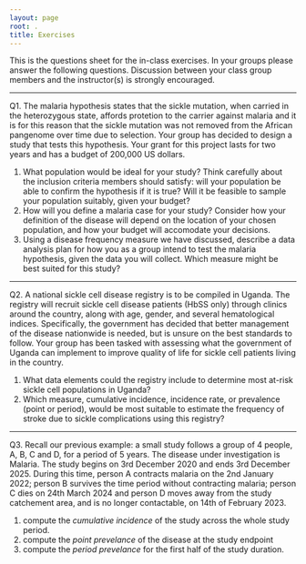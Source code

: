 ```yaml
---
layout: page
root: .
title: Exercises
---
```


This is the questions sheet for the in-class exercises. In your groups please answer the following questions. Discussion between your class group members and the instructor(s) is strongly encouraged.

***

Q1. The malaria hypothesis states that the sickle mutation, when carried in the heterozygous state, affords protetion to the carrier against malaria and it is for this reason that the sickle mutation was not removed from the African pangenome over time due to selection. Your group has decided to design a study that tests this hypothesis. Your grant for this project lasts for two years and has a budget of 200,000 US dollars. 
1. What population would be ideal for your study? Think carefully about the inclusion criteria members should satisfy: will your population be able to confirm the hypothesis if it is true? Will it be feasible to sample your population suitably, given your budget?
2. How will you define a malaria case for your study? Consider how your definition of the disease will depend on the location of your chosen population, and how your budget will accomodate your decisions.
3. Using a disease frequency measure we have discussed, describe a data analysis plan for how you as a group intend to test the malaria hypothesis, given the data you will collect. Which measure might be best suited for this study?

***
  
Q2. A national sickle cell disease registry is to be compiled in Uganda. The registry will recruit sickle cell disease patients (HbSS only) through clinics around the country, along with age, gender, and several hematological indices. Specifically, the government has decided that better management of the disease nationwide is needed, but is unsure on the best standards to follow. Your group has been tasked with assessing what the government of Uganda can implement to improve quality of life for sickle cell patients living in the country. 
1. What data elements could the registry include to determine most at-risk sickle cell populations in Uganda?
2. Which measure, cumulative incidence, incidence rate, or prevalence (point or period), would be most suitable to estimate the frequency of stroke due to sickle complications using this registry?

***
  
Q3. Recall our previous example: a small study follows a group of 4 people, A, B, C and D, for a period of 5 years. The disease under investigation is Malaria. The study begins on 3rd December 2020 and ends 3rd December 2025. During this time, person A contracts malaria on the 2nd January 2022; person B survives the time period without contracting malaria; person C dies on 24th March 2024 and person D moves away from the study catchement area, and is no longer contactable, on 14th of February 2023.
1. compute the *cumulative incidence* of the study across the whole study period.
2. compute the *point prevelance* of the disease at the study endpoint
3. compute the *period prevelance* for the first half of the study duration. 

